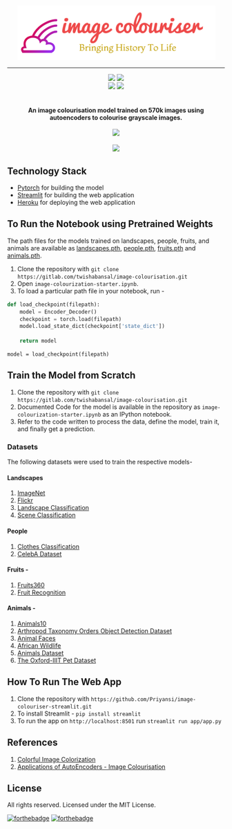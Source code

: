 <div align="center"><img src="logo.png" /></div>
<hr />
<div align="center">
<a href="https://pytorch.org/"><img src="https://img.shields.io/badge/PyTorch%20-%23EE4C2C.svg?&style=for-the-badge&logo=PyTorch&logoColor=white" /></a>
<a href="https://heroku.com/"><img src="https://img.shields.io/badge/heroku%20-%23430098.svg?&style=for-the-badge&logo=heroku&logoColor=white" href="https://heroku.com/" /></a>
</div>

<div align="center">
<a href="https://pypi.python.org/pypi/ansicolortags/"><img src="https://img.shields.io/pypi/l/ansicolortags.svg" /></a>
<img src="https://img.shields.io/github/contributors/priyansi/colourful-image-colourisation">
</div>

<br />

<div align="center"><h4> An image colourisation model trained on 570k images using autoencoders to colourise grayscale images.</h4></div>

<div align="center"><a href="https://image-colouriser-streamlit.herokuapp.com/"><img src="https://forthebadge.com/images/badges/check-it-out.svg" /></a></div>

<br />

<div align="center"><img src="https://github.com/twishabansal/Image-Colourisation/blob/master/demo.mp4"></div>

## Technology Stack
- [Pytorch](https://pytorch.org/) for building the model
- [Streamlit](https://www.streamlit.io/) for building the web application
- [Heroku](https://heroku.com/) for deploying the web application

## To Run the Notebook using Pretrained Weights

The path files for the models trained on landscapes, people, fruits, and animals are available as [landscapes.pth](https://github.com/Priyansi/image-colouriser-streamlit/blob/master/app/landscapes.pth), [people.pth](https://github.com/Priyansi/image-colouriser-streamlit/blob/master/app/people.pth), [fruits.pth](https://github.com/Priyansi/image-colouriser-streamlit/blob/master/app/fruits.pth) and [animals.pth](https://github.com/Priyansi/image-colouriser-streamlit/blob/master/app/animals.pth).

1. Clone the repository with `git clone https://gitlab.com/twishabansal/image-colourisation.git`
2. Open `image-colourization-starter.ipynb`.
3. To load a particular path file in your notebook, run -
```python
def load_checkpoint(filepath): 
    model = Encoder_Decoder()
    checkpoint = torch.load(filepath)
    model.load_state_dict(checkpoint['state_dict'])
    
    return model
```
```
model = load_checkpoint(filepath)
```

## Train the Model from Scratch

1. Clone the repository with `git clone https://gitlab.com/twishabansal/image-colourisation.git`<br>
2. Documented Code for the model is available in the repository as `image-colourization-starter.ipynb` as an IPython notebook.<br>
3. Refer to the code written to process the data, define the model, train it, and finally get a prediction.

### Datasets 
The following datasets were used to train the respective models-
#### Landscapes
1. [ImageNet](https://www.kaggle.com/lijiyu/imagenet)
2. [Flickr](https://www.kaggle.com/hsankesara/flickr-image-dataset)
3. [Landscape Classification](https://www.kaggle.com/huseynguliyev/landscape-classification)
4. [Scene Classification](https://www.kaggle.com/nitishabharathi/scene-classification)
#### People
1. [Clothes Classification](https://www.kaggle.com/salil007/caavo)
2. [CelebA Dataset](https://www.kaggle.com/jessicali9530/celeba-dataset)
#### Fruits -
1. [Fruits360](https://www.kaggle.com/moltean/fruits)
2. [Fruit Recognition](https://www.kaggle.com/chrisfilo/fruit-recognition)
#### Animals -
1. [Animals10](https://www.kaggle.com/alessiocorrado99/animals10)
2. [Arthropod Taxonomy Orders Object Detection Dataset](https://www.kaggle.com/mistag/arthropod-taxonomy-orders-object-detection-dataset)
3. [Animal Faces](https://www.kaggle.com/andrewmvd/animal-faces)
4. [African Wildlife](https://www.kaggle.com/biancaferreira/african-wildlife)
5. [Animals Dataset](https://www.kaggle.com/navneetsurana/animaldataset)
6. [The Oxford-IIIT Pet Dataset](https://www.kaggle.com/tanlikesmath/the-oxfordiiit-pet-dataset)

## How To Run The Web App
1. Clone the repository with `https://github.com/Priyansi/image-colouriser-streamlit.git`
2. To install Streamlit - `pip install streamlit`
3. To run the app on `http://localhost:8501` run `streamlit run app/app.py`

## References
1. [Colorful Image Colorization](https://arxiv.org/pdf/1603.08511.pdf)
2. [Applications of AutoEncoders - Image Colourisation](https://github.com/bnsreenu/python_for_microscopists)

## License
All rights reserved. Licensed under the MIT License.

[![forthebadge](https://forthebadge.com/images/badges/built-with-love.svg)](https://forthebadge.com)
[![forthebadge](https://forthebadge.com/images/badges/open-source.svg)](https://forthebadge.com)
